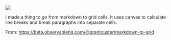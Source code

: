 ![](https://db-feed.s3.amazonaws.com/legacy/Screen_Shot_2018_11_21_at_1_21_38_PM-1542824592040.png)

I made a thing to go from markdown to grid cells. It uses canvas to calculate line breaks and break paragraphs into separate cells.

From: https://beta.observablehq.com/@grantcuster/markdown-to-grid